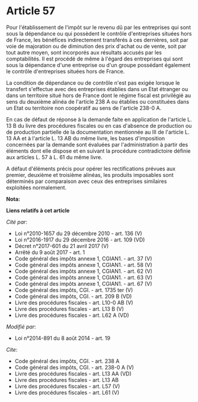 # Article 57

Pour l'établissement de l'impôt sur le revenu dû par les entreprises qui sont sous la dépendance ou qui possèdent le contrôle
d'entreprises situées hors de France, les bénéfices indirectement transférés à ces dernières, soit par voie de majoration ou
de diminution des prix d'achat ou de vente, soit par tout autre moyen, sont incorporés aux résultats accusés par les
comptabilités. Il est procédé de même à l'égard des entreprises qui sont sous la dépendance d'une entreprise ou d'un groupe
possédant également le contrôle d'entreprises situées hors de France. 

La condition de dépendance ou de contrôle n'est pas exigée lorsque le transfert s'effectue avec des entreprises établies dans
un Etat étranger ou dans un territoire situé hors de France dont le régime fiscal est privilégié au sens du deuxième alinéa
de l'article 238 A ou établies ou constituées dans un Etat ou territoire non coopératif au sens de l'article 238-0 A. 

En cas de défaut de réponse à la demande faite en application de l'article L. 13 B du livre des procédures fiscales ou en cas
d'absence de production ou de production partielle de la documentation mentionnée au III de l'article L. 13 AA et à l'article
L. 13 AB du même livre, les bases d'imposition concernées par la demande sont évaluées par l'administration à partir des
éléments dont elle dispose et en suivant la procédure contradictoire définie aux articles L. 57 à L. 61 du même livre. 

A défaut d'éléments précis pour opérer les rectifications prévues aux premier, deuxième et troisième alinéas, les produits
imposables sont déterminés par comparaison avec ceux des entreprises similaires exploitées normalement.

**Nota:**



**Liens relatifs à cet article**

_Cité par_:

  - Loi n°2010-1657 du 29 décembre 2010 - art. 136 (V)
  - Loi n°2016-1917 du 29 décembre 2016 - art. 109 (VD)
  - Décret n°2017-601 du 21 avril 2017 (V)
  - Arrêté du 9 août 2017 - art. 1
  - Code général des impôts annexe 1, CGIAN1. - art. 37 (V)
  - Code général des impôts annexe 1, CGIAN1. - art. 58 (V)
  - Code général des impôts annexe 1, CGIAN1. - art. 62 (V)
  - Code général des impôts annexe 1, CGIAN1. - art. 63 (V)
  - Code général des impôts annexe 1, CGIAN1. - art. 67 (V)
  - Code général des impôts, CGI. - art. 1735 ter (V)
  - Code général des impôts, CGI. - art. 209 B (VD)
  - Livre des procédures fiscales - art. L10-0 AB (V)
  - Livre des procédures fiscales - art. L13 B (V)
  - Livre des procédures fiscales - art. L62 A (VD)

_Modifié par_:

  - Loi n°2014-891 du 8 août 2014 - art. 19

_Cite_:

  - Code général des impôts, CGI. - art. 238 A
  - Code général des impôts, CGI. - art. 238-0 A (V)
  - Livre des procédures fiscales - art. L13 AA (VD)
  - Livre des procédures fiscales - art. L13 AB
  - Livre des procédures fiscales - art. L57 (V)
  - Livre des procédures fiscales - art. L61 (V)
